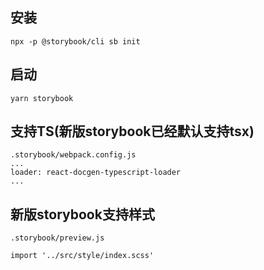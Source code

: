 ## 安装
```
npx -p @storybook/cli sb init
```

## 启动
```
yarn storybook
```

## 支持TS(新版storybook已经默认支持tsx)
```
.storybook/webpack.config.js
...
loader: react-docgen-typescript-loader
...
```

## 新版storybook支持样式
```
.storybook/preview.js

import '../src/style/index.scss'

```

